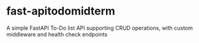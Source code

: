 # fast-apitodomidterm
A simple FastAPI To-Do list API supporting CRUD operations, with custom middleware and health check endpoints
